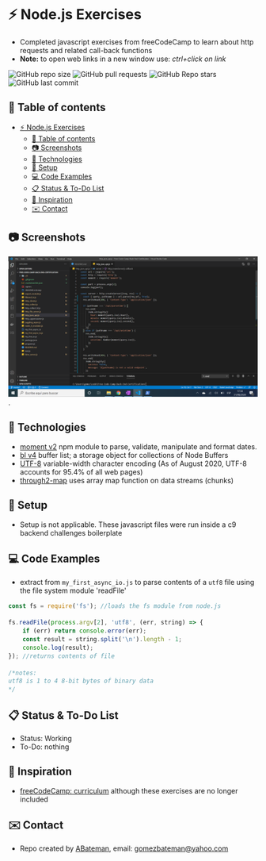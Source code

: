 # :zap: Node.js Exercises

* Completed javascript exercises from freeCodeCamp to learn about http requests and related call-back functions
* **Note:** to open web links in a new window use: _ctrl+click on link_

![GitHub repo size](https://img.shields.io/github/repo-size/AndrewJBateman/Free-Code-Camp-Back-End-Certification?style=plastic)
![GitHub pull requests](https://img.shields.io/github/issues-pr/AndrewJBateman/Free-Code-Camp-Back-End-Certification?style=plastic)
![GitHub Repo stars](https://img.shields.io/github/stars/AndrewJBateman/Free-Code-Camp-Back-End-Certification?style=plastic)
![GitHub last commit](https://img.shields.io/github/last-commit/AndrewJBateman/Free-Code-Camp-Back-End-Certification?style=plastic)

## :page_facing_up: Table of contents

* [:zap: Node.js Exercises](#zap-nodejs-exercises)
	* [:page_facing_up: Table of contents](#page_facing_up-table-of-contents)
	* [:camera: Screenshots](#camera-screenshots)
	* [:signal_strength: Technologies](#signal_strength-technologies)
	* [:floppy_disk: Setup](#floppy_disk-setup)
	* [:computer: Code Examples](#computer-code-examples)
	* [:clipboard: Status & To-Do List](#clipboard-status--to-do-list)
	* [:clap: Inspiration](#clap-inspiration)
	* [:envelope: Contact](#envelope-contact)

## :camera: Screenshots

![Example screenshot](./img/work.png).

## :signal_strength: Technologies

* [moment v2](https://www.npmjs.com/package/moment) npm module to parse, validate, manipulate and format dates.
* [bl v4](https://www.npmjs.com/package/bl) buffer list; a storage object for collections of Node Buffers
* [UTF-8](https://en.wikipedia.org/wiki/UTF-8) variable-width character encoding (As of August 2020, UTF-8 accounts for 95.4% of all web pages)
* [through2-map](https://www.npmjs.com/package/through2-map) uses array map function on data streams (chunks)

## :floppy_disk: Setup

* Setup is not applicable. These javascript files were run inside a c9 backend challenges boilerplate

## :computer: Code Examples

* extract from `my_first_async_io.js` to parse contents of a `utf8` file using the file system module 'readFile'

```javascript
const fs = require('fs'); //loads the fs module from node.js

fs.readFile(process.argv[2], 'utf8', (err, string) => {
	if (err) return console.error(err);
	const result = string.split('\n').length - 1;
	console.log(result);
}); //returns contents of file

/*notes:
utf8 is 1 to 4 8-bit bytes of binary data
*/
```

## :clipboard: Status & To-Do List

* Status: Working
* To-Do: nothing

## :clap: Inspiration

* [freeCodeCamp: curriculum](https://www.freecodecamp.org/learn) although these exercises are no longer included

## :envelope: Contact

* Repo created by [ABateman](https://github.com/AndrewJBateman), email: gomezbateman@yahoo.com
